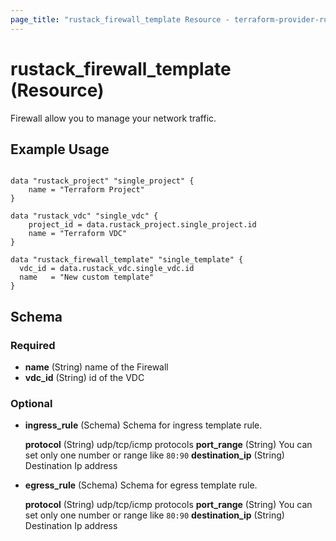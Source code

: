 ```yaml
---
page_title: "rustack_firewall_template Resource - terraform-provider-rustack"
---
```

# rustack_firewall_template (Resource)

Firewall allow you to manage your network traffic.

## Example Usage

```hcl

data "rustack_project" "single_project" {
    name = "Terraform Project"
}

data "rustack_vdc" "single_vdc" {
    project_id = data.rustack_project.single_project.id
    name = "Terraform VDC"
}

data "rustack_firewall_template" "single_template" {
  vdc_id = data.rustack_vdc.single_vdc.id
  name   = "New custom template"
}

```

## Schema

### Required

- **name** (String) name of the Firewall
- **vdc_id** (String) id of the VDC

### Optional

- **ingress_rule** (Schema) Schema for ingress template rule.

    **protocol** (String) udp/tcp/icmp protocols
    **port_range** (String) You can set only one number or range like `80:90`
    **destination_ip** (String) Destination Ip address 

- **egress_rule** (Schema) Schema for egress template rule.

    **protocol** (String) udp/tcp/icmp protocols
    **port_range** (String) You can set only one number or range like `80:90`
    **destination_ip** (String) Destination Ip address 
